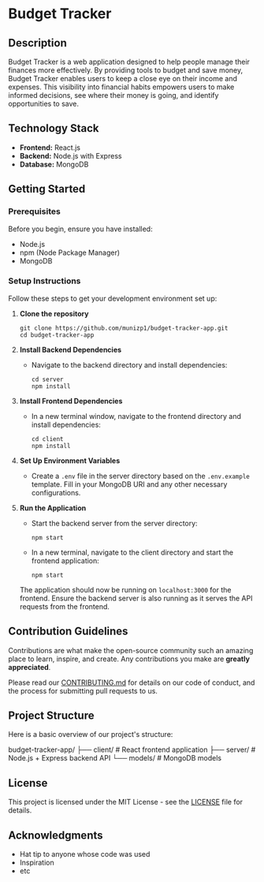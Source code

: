 # Budget Tracker

## Description
Budget Tracker is a web application designed to help people manage their finances more effectively. By providing tools to budget and save money, Budget Tracker enables users to keep a close eye on their income and expenses. This visibility into financial habits empowers users to make informed decisions, see where their money is going, and identify opportunities to save.

## Technology Stack
- **Frontend:** React.js
- **Backend:** Node.js with Express
- **Database:** MongoDB

## Getting Started

### Prerequisites
Before you begin, ensure you have installed:
- Node.js
- npm (Node Package Manager)
- MongoDB

### Setup Instructions
Follow these steps to get your development environment set up:

1. **Clone the repository**
    ```
    git clone https://github.com/munizp1/budget-tracker-app.git
    cd budget-tracker-app
    ```

2. **Install Backend Dependencies**
   - Navigate to the backend directory and install dependencies:
        ```
        cd server
        npm install
        ```

3. **Install Frontend Dependencies**
   - In a new terminal window, navigate to the frontend directory and install dependencies:
        ```
        cd client
        npm install
        ```

4. **Set Up Environment Variables**
   - Create a `.env` file in the server directory based on the `.env.example` template. Fill in your MongoDB URI and any other necessary configurations.

5. **Run the Application**
   - Start the backend server from the server directory:
        ```
        npm start
        ```
   - In a new terminal, navigate to the client directory and start the frontend application:
        ```
        npm start
        ```
    The application should now be running on `localhost:3000` for the frontend. Ensure the backend server is also running as it serves the API requests from the frontend.

## Contribution Guidelines
Contributions are what make the open-source community such an amazing place to learn, inspire, and create. Any contributions you make are **greatly appreciated**.

Please read our [CONTRIBUTING.md](CONTRIBUTING.md) for details on our code of conduct, and the process for submitting pull requests to us.

## Project Structure
Here is a basic overview of our project's structure:

budget-tracker-app/
├── client/ # React frontend application
├── server/ # Node.js + Express backend API
 └── models/ # MongoDB models


## License
This project is licensed under the MIT License - see the [LICENSE](LICENSE) file for details.

## Acknowledgments
- Hat tip to anyone whose code was used
- Inspiration
- etc
